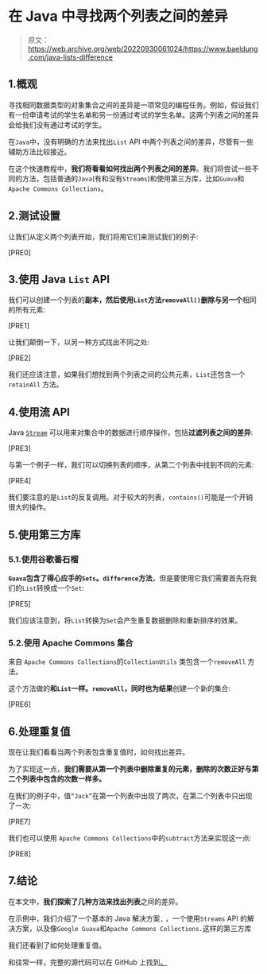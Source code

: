 # 在 Java 中寻找两个列表之间的差异

> 原文：<https://web.archive.org/web/20220930061024/https://www.baeldung.com/java-lists-difference>

## 1.概观

寻找相同数据类型的对象集合之间的差异是一项常见的编程任务。例如，假设我们有一份申请考试的学生名单和另一份通过考试的学生名单。这两个列表之间的差异会给我们没有通过考试的学生。

在`Java`中，没有明确的方法来找出`List` API 中两个列表之间的差异，尽管有一些辅助方法比较接近。

在这个快速教程中，**我们将看看如何找出两个列表之间的差异**。我们将尝试一些不同的方法，包括普通的`Java`(有和没有`Streams`)和使用第三方库，比如`Guava`和`Apache Commons Collections`。

## 2.测试设置

让我们从定义两个列表开始，我们将用它们来测试我们的例子:

[PRE0]

## 3.使用 Java `List` API

我们可以创建一个列表的**副本，然后使用`List`方法`removeAll()`删除与另一个**相同的所有元素:

[PRE1]

让我们颠倒一下，以另一种方式找出不同之处:

[PRE2]

我们还应该注意，如果我们想找到两个列表之间的公共元素，`List`还包含一个`retainAll` 方法。

## 4.使用流 API

Java [`Stream`](/web/20220706105054/https://www.baeldung.com/java-streams) 可以用来对集合中的数据进行顺序操作，包括**过滤列表之间的差异**:

[PRE3]

与第一个例子一样，我们可以切换列表的顺序，从第二个列表中找到不同的元素:

[PRE4]

我们要注意的是`List`的反复调用。对于较大的列表，`contains()`可能是一个开销很大的操作。

## 5.使用第三方库

### 5.1.使用谷歌番石榴

**`Guava`包含了得心应手的`Sets`。`difference`方法**，但是要使用它我们需要首先将我们的`List`转换成一个`Set`:

[PRE5]

我们应该注意到，将`List`转换为`Set`会产生重复数据删除和重新排序的效果。

### 5.2.使用 Apache Commons 集合

来自 `Apache Commons Collections`的`CollectionUtils` 类包含一个`removeAll` 方法。

这个方法做的**和`List`一样。`removeAll`，同时也为结果**创建一个新的集合:

[PRE6]

## 6.处理重复值

现在让我们看看当两个列表包含重复值时，如何找出差异。

为了实现这一点，**我们需要从第一个列表中删除重复的元素，删除的次数正好与第二个列表中包含的次数一样多。**

在我们的例子中，值`“Jack”`在第一个列表中出现了两次，在第二个列表中只出现了一次:

[PRE7]

我们也可以使用 `Apache Commons Collections`中的`subtract`方法来实现这一点:

[PRE8]

## 7.结论

在本文中，**我们探索了几种方法来找出列表**之间的差异。

在示例中，我们介绍了一个基本的 Java 解决方案`,` ，一个使用`Streams` API 的解决方案，以及像`Google Guava`和`Apache Commons Collections.`这样的第三方库

我们还看到了如何处理重复值。

和往常一样，完整的源代码可以在 GitHub 上找到[。](https://web.archive.org/web/20220706105054/https://github.com/eugenp/tutorials/tree/master/core-java-modules/core-java-collections-list-3)